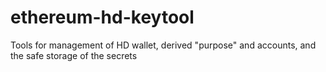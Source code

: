 # ethereum-hd-keytool
Tools for management of HD wallet, derived "purpose" and accounts, and the safe storage of the secrets 
